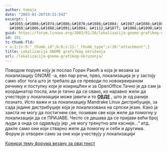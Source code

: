 ```yaml
---
author: tomaja
date: "2003-01-26T19:31:54Z"
excerpt: |
  &#1055;&#1086;&#1074;&#1086;&#1076;&#1086;&#1084; &#1087;&#1086;&#1088;&#1091;&#1082;&#1077; &#1082;&#1086;&#1112;&#1091; &#1112;&#1077; &#1087;&#1086;&#1089;&#1083;&#1072;&#1086; &#1043;&#1086;&#1088;&#1072;&#1085; &#1056;&#1072;&#1082;&#1080;&#1115; &#1072; &#1082;&#1086;&#1112;&#1072; &#1112;&#1077; &#1074;&#1077;&#1079;&#1072;&#1085;&#1072; &#1079;&#1072; &#1083;&#1086;&#1082;&#1072;&#1083;&#1080;&#1079;&#1072;&#1094;&#1080;&#1112;&#1091; GNOME -&#1072;, &#1077;&#1074;&#1086; &#1087;&#1072;&#1088; &#1088;&#1077;&#1095;&#1080;, &#1087;&#1088;&#1074;&#1086;, &#1083;&#1086;&#1082;&#1072;&#1083;&#1080;&#1079;&#1072;&#1094;&#1080;&#1112;&#1072; &#1112;&#1077; &#1091; &#1079;&#1072;&#1089;&#1090;&#1086;&#1112;&#1091; &#1089;&#1072;&#1084;&#1086; &#1079;&#1073;&#1086;&#1075; &#1090;&#1086;&#1075;&#1072; &#1096;&#1090;&#1086; &#1112;&#1077; &#1090;&#1088;&#1077;&#1073;&#1072;&#1083;&#1086; &#1076;&#1072; &#1089;&#1077; &#1087;&#1088;&#1077;&#1074;&#1086;&#1076;&#1080; &#1087;&#1086; &#1085;&#1086;&#1074;&#1086;&#1082;&#1088;&#1077;&#1080;&#1088;&#1072;&#1085;&#1086;&#1084; &#1088;&#1077;&#1095;&#1085;&#1080;&#1082;&#1091; &#1080; &#1087;&#1086;&#1089;&#1090;&#1091;&#1087;&#1082;&#1091; &#1082;&#1086;&#1112;&#1080; &#1112;&#1077; &#1082;&#1086;&#1080;&#1088;&#1080;&#1096;&#1115;&#1077;&#1085; &#1080; &#1079;&#1072; OpenOffice.&#1058;&#1072;&#1095;&#1085;&#1086; &#1112;&#1077; &#1076;&#1072; &#1089;&#1072;&#1084; &#1112;&#1072; &#1082;&#1086;&#1086;&#1088;&#1076;&#1080;&#1085;&#1072;&#1090;&#1086;&#1088; &#1087;&#1086;&#1089;&#1083;&#1072;, &#1072;&#1083;&#1080; &#1112;&#1077; &#1090;&#1072;&#1095;&#1085;&#1086; &#1076;&#1072; &#1089;&#1077; &#1089;&#1074;&#1072;&#1082;&#1086;, &#1082;&#1086; &#1085;&#1072;&#1088;&#1072;&#1074;&#1085;&#1086; &#1078;&#1077;&#1083;&#1080; &#1076;&#1072; &#1091;&#1095;&#1077;&#1089;&#1090;&#1074;&#1091;&#1112;&#1077; &#1091; &#1083;&#1086;&#1082;&#1072;&#1083;&#1080;&#1079;&#1072;&#1094;&#1080;&#1112;&#1080; &#1084;&#1086;&#1078;&#1077; &#1112;&#1072;&#1074;&#1080;&#1090;&#1080; &#1080; &#1090;&#1086; <b><a href="http://mandrake.osny.org.yu/modules.php?name=Feedback">&#1054;&#1042;&#1044;&#1045; </a></b>, &#1096;&#1090;&#1086; &#1112;&#1077; &#1086;&#1076; &#1088;&#1072;&#1085;&#1080;&#1112;&#1077; &#1087;&#1086;&#1079;&#1085;&#1072;&#1090;&#1086;. &#1048;&#1089;&#1090;&#1086; &#1074;&#1072;&#1078;&#1080; &#1080; &#1079;&#1072; &#1083;&#1086;&#1082;&#1072;&#1083;&#1080;&#1079;&#1072;&#1094;&#1080;&#1112;&#1091; &#1052;andrake Linux &#1076;&#1080;&#1089;&#1090;&#1088;&#1080;&#1073;&#1091;&#1094;&#1080;&#1112;&#1077;, &#1079;&#1072; &#1089;&#1072;&#1076;&#1072; &#1112;&#1077;&#1076;&#1080;&#1085;&#1077; &#1076;&#1080;&#1089;&#1090;&#1088;&#1080;&#1073;&#1091;&#1094;&#1080;&#1112;&#1077; &#1082;&#1086;&#1112;&#1072; &#1112;&#1077; &#1083;&#1086;&#1082;&#1072;&#1083;&#1080;&#1079;&#1086;&#1074;&#1072;&#1085;&#1072; &#1085;&#1072; &#1089;&#1088;&#1087;&#1089;&#1082;&#1080; &#1112;&#1077;&#1079;&#1080;&#1082;. &#1050;&#1072;&#1082;&#1086; &#1112;&#1072; &#1079;&#1072;&#1080;&#1089;&#1090;&#1072; &#1085;&#1077; &#1084;&#1086;&#1075;&#1091; &#1076;&#1072; &#1087;&#1086;&#1089;&#1090;&#1080;&#1075;&#1085;&#1077;&#1084; &#1089;&#1074;&#1077;, &#1087;&#1086;&#1079;&#1080;&#1074;&#1072;&#1084; &#1089;&#1074;&#1077; &#1082;&#1086;&#1112;&#1080; &#1078;&#1077;&#1083;&#1077; &#1076;&#1072; &#1087;&#1086;&#1084;&#1086;&#1075;&#1085;&#1091; &#1091; &#1083;&#1086;&#1082;&#1072;&#1083;&#1080;&#1079;&#1072;&#1094;&#1080;&#1112;&#1080; &#1076;&#1072; &#1089;&#1077; &#1055;&#1056;&#1048;&#1032;&#1040;&#1042;&#1045;. &#1063;&#1077;&#1089;&#1090;&#1086; &#1089;&#1077; &#1076;&#1077;&#1096;&#1072;&#1074;&#1072; &#1076;&#1072; &#1089;&#1077; &#1087;&#1088;&#1080;&#1112;&#1072;&#1074;&#1080; &#1074;&#1077;&#1115;&#1080; &#1073;&#1088;&#1086;&#1112; &#1113;&#1091;&#1076;&#1080; &#1072; &#1086;&#1085;&#1076;&#1072; &#1089;&#1077; &#1086;&#1076;&#1112;&#1072;&#1074;&#1113;&#1091;&#1112;&#1091; &#1112;&#1077;&#1088; "&#1085;&#1077; &#1084;&#1086;&#1075;&#1091; &#1090;&#1088;&#1077;&#1085;&#1091;&#1090;&#1085;&#1086; &#1072;&#1083;&#1080; &#1082;&#1072;&#1089;&#1085;&#1080;&#1112;&#1077;..." &#1080;&#1090;&#1076;. &#1076;&#1072;&#1082;&#1083;&#1077; &#1089;&#1072;&#1084;&#1086; &#1086;&#1085;&#1080; &#1082;&#1086;&#1112;&#1080; &#1089;&#1090;&#1074;&#1072;&#1088;&#1085;&#1086; &#1078;&#1077;&#1083;&#1077; &#1076;&#1072; &#1087;&#1086;&#1084;&#1086;&#1075;&#1085;&#1091; &#1080; &#1089;&#1077;&#1073;&#1080; &#1080; &#1076;&#1088;&#1091;&#1075;&#1080;&#1084;&#1072;.
  &#1060;&#1086;&#1088;&#1091;&#1084; &#1112;&#1077; &#1086;&#1090;&#1074;&#1086;&#1088;&#1077;&#1085; &#1089;&#1072;&#1084;&#1086; &#1079;&#1072; &#1086;&#1085;&#1077; &#1082;&#1086;&#1112;&#1080; &#1091;&#1095;&#1077;&#1089;&#1090;&#1074;&#1091;&#1112;&#1091; &#1091; &#1083;&#1086;&#1082;&#1072;&#1083;&#1080;&#1079;&#1072;&#1094;&#1080;&#1112;&#1080;
guid: https://forum.linuxo.org/2003/01/26/lokalizacija-gnome-grafikog-okruzenja/
id: 281
tc-thumb-fld:
- a:2:{s:9:"_thumb_id";b:0;s:11:"_thumb_type";s:10:"attachment";}
title: Lokalizacija GNOME grafi?kog okruženja
url: /lokalizacija-gnome-grafikog-okruzenja/
---
```

&#1055;&#1086;&#1074;&#1086;&#1076;&#1086;&#1084; &#1087;&#1086;&#1088;&#1091;&#1082;&#1077; &#1082;&#1086;&#1112;&#1091; &#1112;&#1077; &#1087;&#1086;&#1089;&#1083;&#1072;&#1086; &#1043;&#1086;&#1088;&#1072;&#1085; &#1056;&#1072;&#1082;&#1080;&#1115; &#1072; &#1082;&#1086;&#1112;&#1072; &#1112;&#1077; &#1074;&#1077;&#1079;&#1072;&#1085;&#1072; &#1079;&#1072; &#1083;&#1086;&#1082;&#1072;&#1083;&#1080;&#1079;&#1072;&#1094;&#1080;&#1112;&#1091; GNOME -&#1072;, &#1077;&#1074;&#1086; &#1087;&#1072;&#1088; &#1088;&#1077;&#1095;&#1080;, &#1087;&#1088;&#1074;&#1086;, &#1083;&#1086;&#1082;&#1072;&#1083;&#1080;&#1079;&#1072;&#1094;&#1080;&#1112;&#1072; &#1112;&#1077; &#1091; &#1079;&#1072;&#1089;&#1090;&#1086;&#1112;&#1091; &#1089;&#1072;&#1084;&#1086; &#1079;&#1073;&#1086;&#1075; &#1090;&#1086;&#1075;&#1072; &#1096;&#1090;&#1086; &#1112;&#1077; &#1090;&#1088;&#1077;&#1073;&#1072;&#1083;&#1086; &#1076;&#1072; &#1089;&#1077; &#1087;&#1088;&#1077;&#1074;&#1086;&#1076;&#1080; &#1087;&#1086; &#1085;&#1086;&#1074;&#1086;&#1082;&#1088;&#1077;&#1080;&#1088;&#1072;&#1085;&#1086;&#1084; &#1088;&#1077;&#1095;&#1085;&#1080;&#1082;&#1091; &#1080; &#1087;&#1086;&#1089;&#1090;&#1091;&#1087;&#1082;&#1091; &#1082;&#1086;&#1112;&#1080; &#1112;&#1077; &#1082;&#1086;&#1080;&#1088;&#1080;&#1096;&#1115;&#1077;&#1085; &#1080; &#1079;&#1072; OpenOffice.&#1058;&#1072;&#1095;&#1085;&#1086; &#1112;&#1077; &#1076;&#1072; &#1089;&#1072;&#1084; &#1112;&#1072; &#1082;&#1086;&#1086;&#1088;&#1076;&#1080;&#1085;&#1072;&#1090;&#1086;&#1088; &#1087;&#1086;&#1089;&#1083;&#1072;, &#1072;&#1083;&#1080; &#1112;&#1077; &#1090;&#1072;&#1095;&#1085;&#1086; &#1076;&#1072; &#1089;&#1077; &#1089;&#1074;&#1072;&#1082;&#1086;, &#1082;&#1086; &#1085;&#1072;&#1088;&#1072;&#1074;&#1085;&#1086; &#1078;&#1077;&#1083;&#1080; &#1076;&#1072; &#1091;&#1095;&#1077;&#1089;&#1090;&#1074;&#1091;&#1112;&#1077; &#1091; &#1083;&#1086;&#1082;&#1072;&#1083;&#1080;&#1079;&#1072;&#1094;&#1080;&#1112;&#1080; &#1084;&#1086;&#1078;&#1077; &#1112;&#1072;&#1074;&#1080;&#1090;&#1080; &#1080; &#1090;&#1086; **[&#1054;&#1042;&#1044;&#1045;](http://mandrake.osny.org.yu/modules.php?name=Feedback)** , &#1096;&#1090;&#1086; &#1112;&#1077; &#1086;&#1076; &#1088;&#1072;&#1085;&#1080;&#1112;&#1077; &#1087;&#1086;&#1079;&#1085;&#1072;&#1090;&#1086;. &#1048;&#1089;&#1090;&#1086; &#1074;&#1072;&#1078;&#1080; &#1080; &#1079;&#1072; &#1083;&#1086;&#1082;&#1072;&#1083;&#1080;&#1079;&#1072;&#1094;&#1080;&#1112;&#1091; &#1052;andrake Linux &#1076;&#1080;&#1089;&#1090;&#1088;&#1080;&#1073;&#1091;&#1094;&#1080;&#1112;&#1077;, &#1079;&#1072; &#1089;&#1072;&#1076;&#1072; &#1112;&#1077;&#1076;&#1080;&#1085;&#1077; &#1076;&#1080;&#1089;&#1090;&#1088;&#1080;&#1073;&#1091;&#1094;&#1080;&#1112;&#1077; &#1082;&#1086;&#1112;&#1072; &#1112;&#1077; &#1083;&#1086;&#1082;&#1072;&#1083;&#1080;&#1079;&#1086;&#1074;&#1072;&#1085;&#1072; &#1085;&#1072; &#1089;&#1088;&#1087;&#1089;&#1082;&#1080; &#1112;&#1077;&#1079;&#1080;&#1082;. &#1050;&#1072;&#1082;&#1086; &#1112;&#1072; &#1079;&#1072;&#1080;&#1089;&#1090;&#1072; &#1085;&#1077; &#1084;&#1086;&#1075;&#1091; &#1076;&#1072; &#1087;&#1086;&#1089;&#1090;&#1080;&#1075;&#1085;&#1077;&#1084; &#1089;&#1074;&#1077;, &#1087;&#1086;&#1079;&#1080;&#1074;&#1072;&#1084; &#1089;&#1074;&#1077; &#1082;&#1086;&#1112;&#1080; &#1078;&#1077;&#1083;&#1077; &#1076;&#1072; &#1087;&#1086;&#1084;&#1086;&#1075;&#1085;&#1091; &#1091; &#1083;&#1086;&#1082;&#1072;&#1083;&#1080;&#1079;&#1072;&#1094;&#1080;&#1112;&#1080; &#1076;&#1072; &#1089;&#1077; &#1055;&#1056;&#1048;&#1032;&#1040;&#1042;&#1045;. &#1063;&#1077;&#1089;&#1090;&#1086; &#1089;&#1077; &#1076;&#1077;&#1096;&#1072;&#1074;&#1072; &#1076;&#1072; &#1089;&#1077; &#1087;&#1088;&#1080;&#1112;&#1072;&#1074;&#1080; &#1074;&#1077;&#1115;&#1080; &#1073;&#1088;&#1086;&#1112; &#1113;&#1091;&#1076;&#1080; &#1072; &#1086;&#1085;&#1076;&#1072; &#1089;&#1077; &#1086;&#1076;&#1112;&#1072;&#1074;&#1113;&#1091;&#1112;&#1091; &#1112;&#1077;&#1088; &#8222;&#1085;&#1077; &#1084;&#1086;&#1075;&#1091; &#1090;&#1088;&#1077;&#1085;&#1091;&#1090;&#1085;&#1086; &#1072;&#1083;&#1080; &#1082;&#1072;&#1089;&#1085;&#1080;&#1112;&#1077;&#8230;&#8220; &#1080;&#1090;&#1076;. &#1076;&#1072;&#1082;&#1083;&#1077; &#1089;&#1072;&#1084;&#1086; &#1086;&#1085;&#1080; &#1082;&#1086;&#1112;&#1080; &#1089;&#1090;&#1074;&#1072;&#1088;&#1085;&#1086; &#1078;&#1077;&#1083;&#1077; &#1076;&#1072; &#1087;&#1086;&#1084;&#1086;&#1075;&#1085;&#1091; &#1080; &#1089;&#1077;&#1073;&#1080; &#1080; &#1076;&#1088;&#1091;&#1075;&#1080;&#1084;&#1072;.  
&#1060;&#1086;&#1088;&#1091;&#1084; &#1112;&#1077; &#1086;&#1090;&#1074;&#1086;&#1088;&#1077;&#1085; &#1089;&#1072;&#1084;&#1086; &#1079;&#1072; &#1086;&#1085;&#1077; &#1082;&#1086;&#1112;&#1080; &#1091;&#1095;&#1077;&#1089;&#1090;&#1074;&#1091;&#1112;&#1091; &#1091; &#1083;&#1086;&#1082;&#1072;&#1083;&#1080;&#1079;&#1072;&#1094;&#1080;&#1112;&#1080;<!--break-->

[Креирај тему форума везану за овај текст](https://linuxo.org/nova-tema-na-forumu/?se_pid=281)